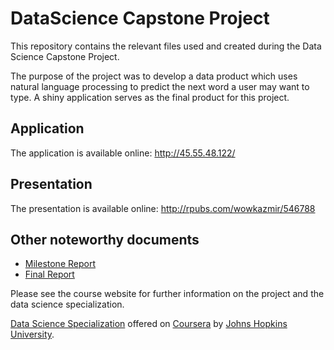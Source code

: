 # DataScience Capstone Project

This repository contains the relevant files used and created during the Data Science Capstone Project.

The purpose of the project was to develop a data product which uses natural language processing to predict the next word a user may want to type. A shiny application serves as the final product for this project.

## Application
The application is available online: http://45.55.48.122/
## Presentation
The presentation is available online: http://rpubs.com/wowkazmir/546788

## Other noteworthy documents

* [Milestone Report](https://rpubs.com/wowkazmir/535853)
* [Final Report]()

Please see the course website for further information on the project and the data science specialization.

[Data Science Specialization](https://www.coursera.org/specializations/jhu-data-science)
offered on [Coursera](https://www.coursera.org) by [Johns Hopkins University](https://www.jhu.edu).

